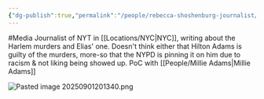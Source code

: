 ```yaml
---
{"dg-publish":true,"permalink":"/people/rebecca-shoshenburg-journalist/"}
---
```


#Media
Journalist of NYT in [[Locations/NYC\|NYC]], writing about the Harlem murders and Elias' one. Doesn't think either that Hilton Adams is guilty of the murders, more-so that the NYPD is pinning it on him due to racism & not liking being showed up. PoC with [[People/Millie Adams\|Millie Adams]]


![Pasted image 20250901201340.png](/img/user/Pictures/Pasted%20image%2020250901201340.png)
